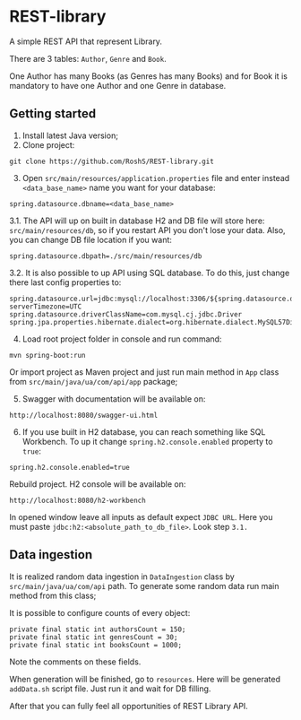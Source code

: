# REST-library
A simple REST API that represent Library.

There are 3 tables: `Author`, `Genre` and `Book`.

One Author has many Books (as Genres has many Books) and for Book it is mandatory to have one Author and one Genre in database.

## Getting started
1. Install latest Java version;
2. Clone project:
```
git clone https://github.com/RoshS/REST-library.git
```

3. Open `src/main/resources/application.properties` file and enter instead `<data_base_name>` name you want for your database:
```
spring.datasource.dbname=<data_base_name>
```
3.1. The API will up on built in database H2 and DB file will store here: `src/main/resources/db`, so if you restart API you don't lose your data.
Also, you can change DB file location if you want:
```
spring.datasource.dbpath=./src/main/resources/db
```
3.2. It is also possible to up API using SQL database. To do this, just change there last config properties to:
```
spring.datasource.url=jdbc:mysql://localhost:3306/${spring.datasource.dbname}?serverTimezone=UTC
spring.datasource.driverClassName=com.mysql.cj.jdbc.Driver
spring.jpa.properties.hibernate.dialect=org.hibernate.dialect.MySQL57Dialect
```

4. Load root project folder in console and run command:
```
mvn spring-boot:run
```
Or import project as Maven project and just run main method in `App` class from `src/main/java/ua/com/api/app` package;

5. Swagger with documentation will be available on:
```
http://localhost:8080/swagger-ui.html
```
6. If you use built in H2 database, you can reach something like SQL Workbench. To up it change `spring.h2.console.enabled` property to `true`:
```
spring.h2.console.enabled=true
```
Rebuild project. H2 console will be available on:
```
http://localhost:8080/h2-workbench
```
In opened window leave all inputs as default expect `JDBC URL`. Here you must paste `jdbc:h2:<absolute_path_to_db_file>`. Look step `3.1.`

## Data ingestion
It is realized random data ingestion in `DataIngestion` class by `src/main/java/ua/com/api` path. To generate some random data run main method from this class;

It is possible to configure counts of every object:
```
private final static int authorsCount = 150;
private final static int genresCount = 30;
private final static int booksCount = 1000;
```
Note the comments on these fields.

When generation will be finished, go to `resources`. Here will be generated `addData.sh` script file. Just run it and wait for DB filling.

After that you can fully feel all opportunities of REST Library API.
